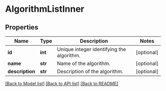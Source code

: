 # AlgorithmListInner

## Properties
Name | Type | Description | Notes
------------ | ------------- | ------------- | -------------
**id** | **int** | Unique integer identifying the algorithm. | [optional] 
**name** | **str** | Name of the algorithm. | [optional] 
**description** | **str** | Description of the algorithm. | [optional] 

[[Back to Model list]](../README.md#documentation-for-models) [[Back to API list]](../README.md#documentation-for-api-endpoints) [[Back to README]](../README.md)

